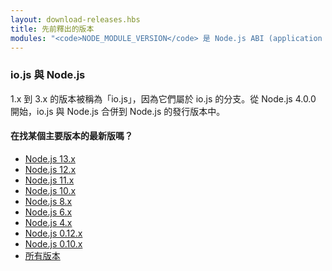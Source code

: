 ```yaml
---
layout: download-releases.hbs
title: 先前釋出的版本
modules: "<code>NODE_MODULE_VERSION</code> 是 Node.js ABI (application binary interface) 的版本號碼，其代表編譯 Node.js 的 C++ 函式庫版本，用來確定是否不需經過重新編譯就能直接使用。早期版本號碼是個十六進位數值，現在則為一個整數。"
---
```


### io.js 與 Node.js
1.x 到 3.x 的版本被稱為「io.js」，因為它們屬於 io.js 的分支。從 Node.js 4.0.0 開始，io.js 與 Node.js 合併到 Node.js 的發行版本中。

<div class="highlight-box">

#### 在找某個主要版本的最新版嗎？

* [Node.js 13.x](https://nodejs.org/dist/latest-v13.x/)
* [Node.js 12.x](https://nodejs.org/dist/latest-v12.x/)
* [Node.js 11.x](https://nodejs.org/dist/latest-v11.x/)
* [Node.js 10.x](https://nodejs.org/dist/latest-v10.x/)
* [Node.js 8.x](https://nodejs.org/dist/latest-v8.x/)
* [Node.js 6.x](https://nodejs.org/dist/latest-v6.x/)
* [Node.js 4.x](https://nodejs.org/dist/latest-v4.x/)
* [Node.js 0.12.x](https://nodejs.org/dist/latest-v0.12.x/)
* [Node.js 0.10.x](https://nodejs.org/dist/latest-v0.10.x/)
* [所有版本](https://nodejs.org/dist/)

</div>
